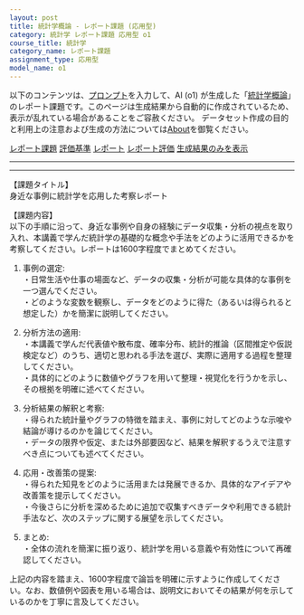 ```yaml
---
layout: post
title: 統計学概論 - レポート課題 (応用型)
category: 統計学 レポート課題 応用型 o1
course_title: 統計学
category_name: レポート課題
assignment_type: 応用型
model_name: o1
---
```


以下のコンテンツは、[プロンプト](https://github.com/takedatoshiyuki/synthetic_assignments/tree/main/generated/統計学/o1/prompt_レポート課題-応用型.md)を入力して、AI (o1) が生成した「[統計学概論](/contents/統計学/)」のレポート課題です。このページは生成結果から自動的に作成されているため、表示が乱れている場合があることをご容赦ください。
データセット作成の目的と利用上の注意および生成の方法については[About](/About)を御覧ください。

[レポート課題](../レポート課題-応用型)
[評価基準](../評価基準-応用型)
[レポート](../レポート-応用型)
[レポート評価](../レポート評価-応用型)
[生成結果のみを表示](https://github.com/takedatoshiyuki/synthetic_assignments/tree/main/generated/統計学/o1/レポート課題-応用型.md)
  

***
***
  
【課題タイトル】  
身近な事例に統計学を応用した考察レポート

【課題内容】  
以下の手順に沿って、身近な事例や自身の経験にデータ収集・分析の視点を取り入れ、本講義で学んだ統計学の基礎的な概念や手法をどのように活用できるかを考察してください。レポートは1600字程度でまとめてください。

1. 事例の選定:  
   ・日常生活や仕事の場面など、データの収集・分析が可能な具体的な事例を一つ選んでください。  
   ・どのような変数を観察し、データをどのように得た（あるいは得られると想定した）かを簡潔に説明してください。  

2. 分析方法の適用:  
   ・本講義で学んだ代表値や散布度、確率分布、統計的推論（区間推定や仮説検定など）のうち、適切と思われる手法を選び、実際に適用する過程を整理してください。  
   ・具体的にどのように数値やグラフを用いて整理・視覚化を行うかを示し、その根拠を明確に述べてください。  

3. 分析結果の解釈と考察:  
   ・得られた統計量やグラフの特徴を踏まえ、事例に対してどのような示唆や結論が導けるのかを論じてください。  
   ・データの限界や仮定、または外部要因など、結果を解釈するうえで注意すべき点についても述べてください。  

4. 応用・改善策の提案:  
   ・得られた知見をどのように活用または発展できるか、具体的なアイデアや改善策を提示してください。  
   ・今後さらに分析を深めるために追加で収集すべきデータや利用できる統計手法など、次のステップに関する展望を示してください。  

5. まとめ:  
   ・全体の流れを簡潔に振り返り、統計学を用いる意義や有効性について再確認してください。  

上記の内容を踏まえ、1600字程度で論旨を明確に示すように作成してください。なお、数値例や図表を用いる場合は、説明文においてその結果が何を示しているのかを丁寧に言及してください。
